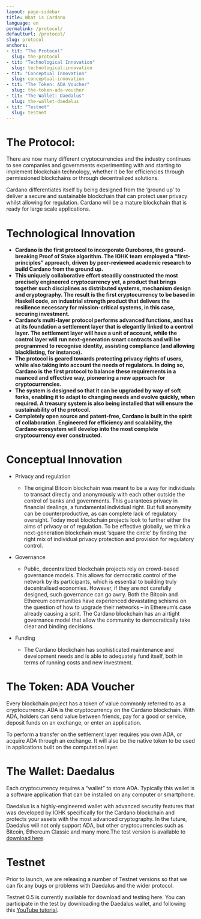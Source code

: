 ```yaml
---
layout: page-sidebar
title: What is Cardano
language: en
permalink: /protocol/
defaulturl: /protocol/
slug: protocol
anchors:
- tit: "The Protocol"
  slug: the-protocol
- tit: "Technological Innovation"
  slug: technological-innovation
- tit: "Conceptual Innovation"
  slug: conceptual-innovation
- tit: "The Token: ADA Voucher"
  slug: the-token-ada-voucher
- tit: "The Wallet: Daedalus"
  slug: the-wallet-daedalus
- tit: "Testnet"
  slug: testnet
---
```


# The Protocol:

There are now many different cryptocurrencies and the industry continues to see companies and governments experimenting with and starting to implement blockchain technology, whether it be for efficiencies through permissioned blockchains or through decentralized solutions. 

Cardano differentiates itself by being designed from the ‘ground up’ to deliver a secure and sustainable blockchain that can protect user privacy whilst allowing for regulation. Cardano will be a mature blockchain that is ready for large scale applications.

# Technological Innovation

* **Cardano is the first protocol to incorporate Ouroboros, the ground-breaking Proof of Stake algorithm. The IOHK team employed a “first-principles” approach, driven by peer-reviewed academic research to build Cardano from the ground up.**
* **This uniquely collaborative effort steadily constructed the most precisely engineered cryptocurrency yet, a product that brings together such disciplines as distributed systems, mechanism design and cryptography. The result is the first cryptocurrency to be based in Haskell code, an industrial strength product that delivers the resilience necessary for mission-critical systems, in this case, securing investment.**
* **Cardano’s multi-layer protocol performs advanced functions, and has at its foundation a settlement layer that is elegantly linked to a control layer. The settlement layer will have a unit of account, while the control layer will run next-generation smart contracts and will be programmed to recognise identity, assisting compliance (and allowing blacklisting, for instance).**
* **The protocol is geared towards protecting privacy rights of users, while also taking into account the needs of regulators. In doing so, Cardano is the first protocol to balance these requirements in a nuanced and effective way, pioneering a new approach for cryptocurrencies.**
* **The system is designed so that it can be upgraded by way of soft forks, enabling it to adapt to changing needs and evolve quickly, when required. A treasury system is also being installed that will ensure the sustainability of the protocol.**
* **Completely open source and patent-free, Cardano is built in the spirit of collaboration. Engineered for efficiency and scalability, the Cardano ecosystem will develop into the most complete cryptocurrency ever constructed.**

# Conceptual Innovation

* Privacy and regulation
  * The original Bitcoin blockchain was meant to be a way for individuals to transact directly and anonymously with each other outside the control of banks and governments. This guarantees privacy in financial dealings, a fundamental individual right. But full anonymity can be counterproductive, as can complete lack of regulatory oversight. Today most blockchain projects look to further either the aims of privacy or of regulation. To be effective globally, we think a next-generation blockchain must ‘square the circle’ by finding the right mix of individual privacy protection and provision for regulatory control.

* Governance
  * Public, decentralized blockchain projects rely on crowd-based governance models. This allows for democratic control of the network by its participants, which is essential to building truly decentralised economies. However, if they are not carefully designed, such governance can go awry. Both the Bitcoin and Ethereum communities have experienced devastating schisms on the question of how to upgrade their networks – in Ethereum’s case already causing a split. The Cardano blockchain has an airtight governance model that allow the community to democratically take clear and binding decisions.

* Funding
  * The Cardano blockchain has sophisticated maintenance and development needs and is able to adequately fund itself, both in terms of running costs and new investment.

# The Token: ADA Voucher

Every blockchain project has a token of value commonly referred to as a cryptocurrency. ADA is the cryptocurrency on the Cardano blockchain. With ADA, holders can send value between friends, pay for a good or service, deposit funds on an exchange, or enter an application.
 
To perform a transfer on the settlement layer requires you own ADA, or acquire ADA through an exchange. It will also be the native token to be used in applications built on the computation layer.

# The Wallet: Daedalus
 
Each cryptocurrency requires a “wallet” to store ADA. Typically this wallet is a software application that can be installed on any computer or smartphone.

Daedalus is a highly-engineered wallet with advanced security features that was developed by IOHK specifically for the Cardano blockchain and protects your assets with the most advanced cryptography. In the future, Daedalus will not only support ADA, but other cryptocurrencies such as Bitcoin, Ethereum Classic and many more.The test version is available to [download here](https://test.daedaluswallet.io/).
 
# Testnet

Prior to launch, we are releasing a number of Testnet versions so that we can fix any bugs or problems with Daedalus and the wider protocol.

Testnet 0.5 is currently available for download and testing here. You can participate in the test by downloading the Daedalus wallet, and following this [YouTube tutorial](https://www.youtube.com/watch?time_continue=4&v=jfv7Ha8cPps).
